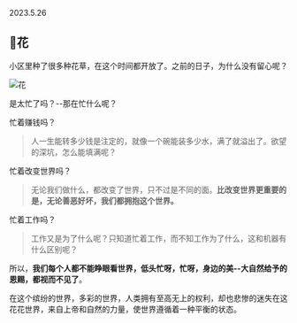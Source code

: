 2023.5.26

## 💐花

小区里种了很多种花草，在这个时间都开放了。之前的日子，为什么没有留心呢？

![花](https://honbaa.newzhang.top/image/yuan-li-de-hua.jpeg.jpeg)	

是太忙了吗？--那在忙什么呢？

忙着赚钱吗？

> 人一生能转多少钱是注定的，就像一个碗能装多少水，满了就溢出了。欲望的深坑，怎么能填满呢？

忙着改变世界吗？

> 无论我们做什么，都改变了世界，只不过是不同的面。**比改变世界更重要的是，无论善恶好坏，我们都拥抱这个世界。**


忙着工作吗？

> 工作又是为了什么呢？只知道忙着工作，而不知工作为了什么，这和机器有什么区别呢？

所以，**我们每个人都不能睁眼看世界，低头忙呀，忙呀，身边的美--大自然给予的恩赐，都视而不见了**。


在这个缤纷的世界，多彩的世界，人类拥有至高无上的权利，却也悲惨的迷失在这花花世界，来自上帝和自然的力量，使世界遵循着一种平衡的状态。


